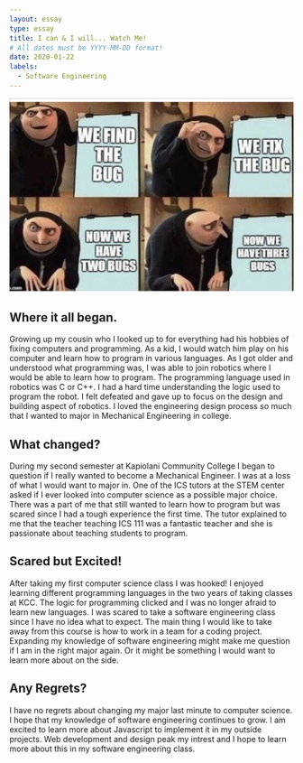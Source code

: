 ```yaml
---
layout: essay
type: essay
title: I can & I will... Watch Me! 
# All dates must be YYYY-MM-DD format!
date: 2020-01-22
labels:
  - Software Engineering 
---
```


<img class="ui medium left floated image" src="../images/bug.png">

## Where it all began.
Growing up my cousin who I looked up to for everything had his hobbies of fixing computers and programming. As a kid, I would watch him play on his computer and learn how to program in various languages. As I got older and understood what programming was, I was able to join robotics where I would be able to learn how to program. The programming language used in robotics was C or C++. I had a hard time understanding the logic used to program the robot. I felt defeated and gave up to focus on the design and building aspect of robotics. I loved the engineering design process so much that I wanted to major in Mechanical Engineering in college. 

## What changed?
During my second semester at Kapiolani Community College I began to question if I really wanted to become a Mechanical Engineer. I was at a loss of what I would want to major in. One of the ICS tutors at the STEM center asked if I ever looked into computer science as a possible major choice. There was a part of me that still wanted to learn how to program but was scared since I had a tough experience the first time. The tutor explained to me that the teacher teaching ICS 111 was a fantastic teacher and she is passionate about teaching students to program. 

## Scared but Excited!
After taking my first computer science class I was hooked! I enjoyed learning different programming languages in the two years of taking classes at KCC. The logic for programming clicked and I was no longer afraid to learn new languages. I was scared to take a software engineering class since I have no idea what to expect. The main thing I would like to take away from this course is how to work in a team for a coding project. Expanding my knowledge of software engineering might make me question if I am in the right major again. Or it might be something I would want to learn more about on the side. 

## Any Regrets?
I have no regrets about changing my major last minute to computer science. I hope that my knowledge of software engineering continues to grow. I am excited to learn more about Javascript to implement it in my outside projects.  Web development and design peak my intrest and I hope to learn more about this in my software engineering class.
